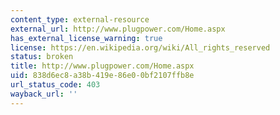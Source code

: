```yaml
---
content_type: external-resource
external_url: http://www.plugpower.com/Home.aspx
has_external_license_warning: true
license: https://en.wikipedia.org/wiki/All_rights_reserved
status: broken
title: http://www.plugpower.com/Home.aspx
uid: 838d6ec8-a38b-419e-86e0-0bf2107ffb8e
url_status_code: 403
wayback_url: ''
---
```

